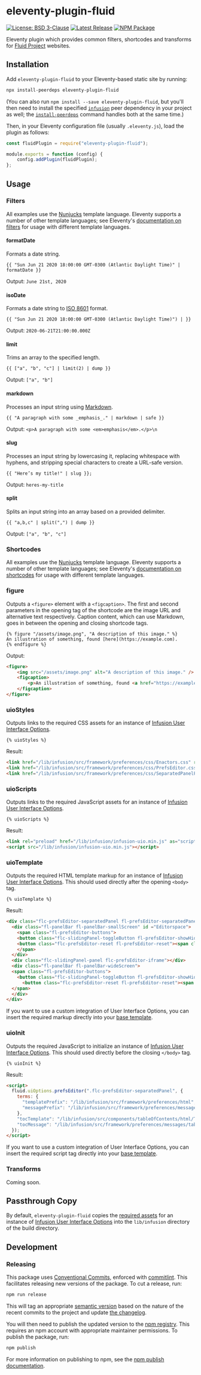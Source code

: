 # eleventy-plugin-fluid

[![License: BSD 3-Clause](https://badgen.net/github/license/fluid-project/eleventy-plugin-fluid/)](https://github.com/fluid-project/eleventy-plugin-fluid/blob/main/LICENSE.md)
[![Latest Release](https://badgen.net/github/release/fluid-project/eleventy-plugin-fluid/)](https://github.com/fluid-project/eleventy-plugin-fluid/releases/latest/)
[![NPM Package](https://badgen.net/npm/v/eleventy-plugin-fluid)](http://npmjs.com/package/eleventy-plugin-fluid)

Eleventy plugin which provides common filters, shortcodes and transforms for [Fluid Project](https://fluidproject.org) websites.

## Installation

Add `eleventy-plugin-fluid` to your Eleventy-based static site by running:

```bash
npx install-peerdeps eleventy-plugin-fluid
```

(You can also run `npm install --save eleventy-plugin-fluid`, but you'll then need to install the specified [`infusion`](https://www.npmjs.com/package/infusion)
peer dependency in your project as well; the [`install-peerdeps`](https://www.npmjs.com/package/install-peerdeps)
command handles both at the same time.)

Then, in your Eleventy configuration file (usually `.eleventy.js`), load the plugin as follows:

```js
const fluidPlugin = require("eleventy-plugin-fluid");

module.exports = function (config) {
    config.addPlugin(fluidPlugin);
};
```

## Usage

### Filters

All examples use the [Nunjucks](https://mozilla.github.io/nunjucks/) template language. Eleventy supports a number of
other template languages; see Eleventy's [documentation on filters](https://www.11ty.dev/docs/filters/) for usage with
different template languages.

#### formatDate

Formats a date string.

```nunjucks
{{ "Sun Jun 21 2020 18:00:00 GMT-0300 (Atlantic Daylight Time)" | formatDate }}
```

Output: `June 21st, 2020`

#### isoDate

Formats a date string to [ISO 8601](https://developer.mozilla.org/en-US/docs/Web/JavaScript/Reference/Global_Objects/Date/toISOString)
format.

```nunjucks
{{ "Sun Jun 21 2020 18:00:00 GMT-0300 (Atlantic Daylight Time)") | }}
```

Output: `2020-06-21T21:00:00.000Z`

#### limit

Trims an array to the specified length.

```nunjucks
{{ ["a", "b", "c"] | limit(2) | dump }}
```

Output: `["a", "b"]`

#### markdown

Processes an input string using [Markdown](https://markdown-it.github.io).

```nunjucks
{{ "A paragraph with some _emphasis_." | markdown | safe }}
```

Output: `<p>A paragraph with some <em>emphasis</em>.</p>\n`

#### slug

Processes an input string by lowercasing it, replacing whitespace with hyphens, and stripping special characters to
create a URL-safe version.

```nunjucks
{{ "Here’s my title!" | slug }};
```

Output: `heres-my-title`

#### split

Splits an input string into an array based on a provided delimiter.

```nunjucks
{{ "a,b,c" | split(",") | dump }}
```

Output: `["a", "b", "c"]`

### Shortcodes

All examples use the [Nunjucks](https://mozilla.github.io/nunjucks/) template language. Eleventy supports a number of
other template languages; see Eleventy's [documentation on shortcodes](https://www.11ty.dev/docs/shortcodes/) for usage with
different template languages.

### figure

Outputs a `<figure>` element with a `<figcaption>`. The first and second parameters in the opening tag of the shortcode
are the image URL and alternative text respectively. Caption content, which can use Markdown, goes in between the
opening and closing shortcode tags.

```nunjucks
{% figure "/assets/image.png", "A description of this image." %}
An illustration of something, found [here](https://example.com).
{% endfigure %}
```

Output:

```html
<figure>
    <img src="/assets/image.png" alt="A description of this image." />
    <figcaption>
        <p>An illustration of something, found <a href="https://example.com">here</a>.</p>
    </figcaption>
</figure>
```

### uioStyles

Outputs links to the required CSS assets for an instance of [Infusion User Interface Options][1].

```nunjucks
{% uioStyles %}
```

Result:

```html
<link href="/lib/infusion/src/framework/preferences/css/Enactors.css" rel="stylesheet">
<link href="/lib/infusion/src/framework/preferences/css/PrefsEditor.css" rel="stylesheet">
<link href="/lib/infusion/src/framework/preferences/css/SeparatedPanelPrefsEditor.css" rel="stylesheet">
```

### uioScripts

Outputs links to the required JavaScript assets for an instance of [Infusion User Interface Options][1].

```nunjucks
{% uioScripts %}
```

Result:

```html
<link rel="preload" href="/lib/infusion/infusion-uio.min.js" as="script" />
<script src="/lib/infusion/infusion-uio.min.js"></script>
```

### uioTemplate

Outputs the required HTML template markup for an instance of [Infusion User Interface Options][1]. This should used
directly after the opening `<body>` tag.

```nunjucks
{% uioTemplate %}
```

Result:

```html
<div class="flc-prefsEditor-separatedPanel fl-prefsEditor-separatedPanel">
  <div class="fl-panelBar fl-panelBar-smallScreen" id ="Editorspace">
    <span class="fl-prefsEditor-buttons">
    <button class="flc-slidingPanel-toggleButton fl-prefsEditor-showHide"> Show/Hide</button>
    <button class="flc-prefsEditor-reset fl-prefsEditor-reset"><span class="fl-icon-undo"></span> Reset</button>
    </span>
  </div>
  <div class="flc-slidingPanel-panel flc-prefsEditor-iframe"></div>
  <div class="fl-panelBar fl-panelBar-wideScreen">
  <span class="fl-prefsEditor-buttons">
    <button class="flc-slidingPanel-toggleButton fl-prefsEditor-showHide"> Show/Hide</button>
      <button class="flc-prefsEditor-reset fl-prefsEditor-reset"><span class="fl-icon-undo"></span> Reset</button>
  </span>
  </div>
</div>
```

If you want to use a custom integration of User Interface Options, you can insert the required markup directly into your
[base template](https://github.com/fluid-project/fluidic-11ty/blob/main/src/_includes/layouts/base.njk).

### uioInit

Outputs the required JavaScript to initialize an instance of [Infusion User Interface Options][1]. This should used
directly before the closing `</body>` tag.

```nunjucks
{% uioInit %}
```

Result:

```html
<script>
  fluid.uiOptions.prefsEditor(".flc-prefsEditor-separatedPanel", {
    terms: {
      "templatePrefix": "/lib/infusion/src/framework/preferences/html",
      "messagePrefix": "/lib/infusion/src/framework/preferences/messages"
    },
    "tocTemplate": "/lib/infusion/src/components/tableOfContents/html/TableOfContents.html",
    "tocMessage": "/lib/infusion/src/framework/preferences/messages/tableOfContents-enactor.json"
  });
</script>
```

If you want to use a custom integration of User Interface Options, you can insert the required script tag directly into your
[base template](https://github.com/fluid-project/fluidic-11ty/blob/main/src/_includes/layouts/base.njk).

### Transforms

Coming soon.

## Passthrough Copy

By default, `eleventy-plugin-fluid` copies the [required assets](src/config/uio-assets.json) for an instance of
[Infusion User Interface Options][1] into the `lib/infusion` directory of the build directory.

[1]: https://docs.fluidproject.org/infusion/development/tutorial-userInterfaceOptions/UserInterfaceOptions.html

## Development

### Releasing

This package uses [Conventional Commits](https://www.conventionalcommits.org/en/v1.0.0/), enforced with
[commitlint](https://commitlint.js.org/). This facilitates releasing new versions of the package. To cut a release, run:

```bash
npm run release
```

This will tag an appropriate [semantic version](https://semver.org) based on the nature of the recent commits to the
project and update [the changelog](CHANGELOG.md).

You will then need to publish the updated version to the [npm registry](http://npmjs.com). This requires an npm account
with appropriate maintainer permissions. To publish the package, run:

```bash
npm publish
```

For more information on publishing to npm, see the [npm publish documentation](https://docs.npmjs.com/cli/publish).
